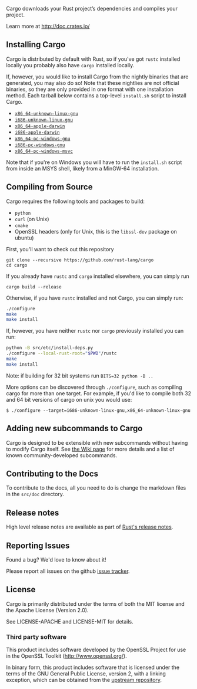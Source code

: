 Cargo downloads your Rust project’s dependencies and compiles your project.

Learn more at http://doc.crates.io/

## Installing Cargo

Cargo is distributed by default with Rust, so if you've got `rustc` installed
locally you probably also have `cargo` installed locally.

If, however, you would like to install Cargo from the nightly binaries that are
generated, you may also do so! Note that these nightlies are not official
binaries, so they are only provided in one format with one installation method.
Each tarball below contains a top-level `install.sh` script to install Cargo.

* [`x86_64-unknown-linux-gnu`](https://static.rust-lang.org/cargo-dist/cargo-nightly-x86_64-unknown-linux-gnu.tar.gz)
* [`i686-unknown-linux-gnu`](https://static.rust-lang.org/cargo-dist/cargo-nightly-i686-unknown-linux-gnu.tar.gz)
* [`x86_64-apple-darwin`](https://static.rust-lang.org/cargo-dist/cargo-nightly-x86_64-apple-darwin.tar.gz)
* [`i686-apple-darwin`](https://static.rust-lang.org/cargo-dist/cargo-nightly-i686-apple-darwin.tar.gz)
* [`x86_64-pc-windows-gnu`](https://static.rust-lang.org/cargo-dist/cargo-nightly-x86_64-pc-windows-gnu.tar.gz)
* [`i686-pc-windows-gnu`](https://static.rust-lang.org/cargo-dist/cargo-nightly-i686-pc-windows-gnu.tar.gz)
* [`x86_64-pc-windows-msvc`](https://static.rust-lang.org/cargo-dist/cargo-nightly-x86_64-pc-windows-msvc.tar.gz)

Note that if you're on Windows you will have to run the `install.sh` script from
inside an MSYS shell, likely from a MinGW-64 installation.

## Compiling from Source

Cargo requires the following tools and packages to build:

* `python`
* `curl` (on Unix)
* `cmake`
* OpenSSL headers (only for Unix, this is the `libssl-dev` package on ubuntu)

First, you'll want to check out this repository

```
git clone --recursive https://github.com/rust-lang/cargo
cd cargo
```

If you already have `rustc` and `cargo` installed elsewhere, you can simply run

```
cargo build --release
```

Otherwise, if you have `rustc` installed and not Cargo, you can simply run:

```sh
./configure
make
make install
```

If, however, you have neither `rustc` nor `cargo` previously installed you can
run:

```sh
python -B src/etc/install-deps.py
./configure --local-rust-root="$PWD"/rustc
make
make install
```
Note: if building for 32 bit systems run `BITS=32 python -B ..`

More options can be discovered through `./configure`, such as compiling cargo
for more than one target. For example, if you'd like to compile both 32 and 64
bit versions of cargo on unix you would use:

```
$ ./configure --target=i686-unknown-linux-gnu,x86_64-unknown-linux-gnu
```

## Adding new subcommands to Cargo

Cargo is designed to be extensible with new subcommands without having to modify
Cargo itself. See [the Wiki page][third-party-subcommands] for more details and
a list of known community-developed subcommands.

[third-party-subcommands]: https://github.com/rust-lang/cargo/wiki/Third-party-cargo-subcommands

## Contributing to the Docs

To contribute to the docs, all you need to do is change the markdown files in
the `src/doc` directory.

## Release notes

High level release notes are available as part of [Rust's release notes](https://github.com/rust-lang/rust/blob/master/RELEASES.md).

## Reporting Issues

Found a bug? We'd love to know about it!

Please report all issues on the github [issue tracker][issues].

[issues]: https://github.com/rust-lang/cargo/issues

## License

Cargo is primarily distributed under the terms of both the MIT license
and the Apache License (Version 2.0).

See LICENSE-APACHE and LICENSE-MIT for details.

### Third party software

This product includes software developed by the OpenSSL Project
for use in the OpenSSL Toolkit (http://www.openssl.org/).

In binary form, this product includes software that is licensed under the
terms of the GNU General Public License, version 2, with a linking exception,
which can be obtained from the [upstream repository][1].

[1]: https://github.com/libgit2/libgit2


